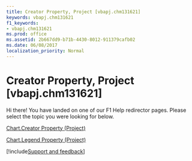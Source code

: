 ```yaml
---
title: Creator Property, Project [vbapj.chm131621]
keywords: vbapj.chm131621
f1_keywords:
- vbapj.chm131621
ms.prod: office
ms.assetid: 2b667dd9-b71b-4430-8012-911379cafb02
ms.date: 06/08/2017
localization_priority: Normal
---
```



# Creator Property, Project [vbapj.chm131621]

Hi there! You have landed on one of our F1 Help redirector pages. Please select the topic you were looking for below.

[Chart.Creator Property (Project)](http://msdn.microsoft.com/library/d2ef5502-f55f-73ff-3df1-04aa22cbc9c0%28Office.15%29.aspx)

[Chart.Legend Property (Project)](http://msdn.microsoft.com/library/38c3332c-6087-4f7b-5c02-31cba5c6933f%28Office.15%29.aspx)

[!include[Support and feedback](~/includes/feedback-boilerplate.md)]
